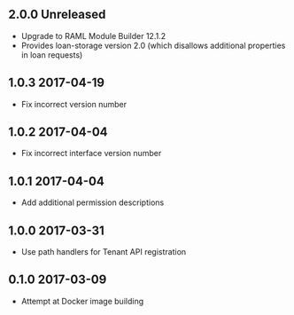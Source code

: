 ## 2.0.0 Unreleased

* Upgrade to RAML Module Builder 12.1.2
* Provides loan-storage version 2.0 (which disallows additional properties in loan requests)

## 1.0.3 2017-04-19

* Fix incorrect version number

## 1.0.2 2017-04-04

* Fix incorrect interface version number

## 1.0.1 2017-04-04

* Add additional permission descriptions

## 1.0.0 2017-03-31

* Use path handlers for Tenant API registration

## 0.1.0 2017-03-09

* Attempt at Docker image building
